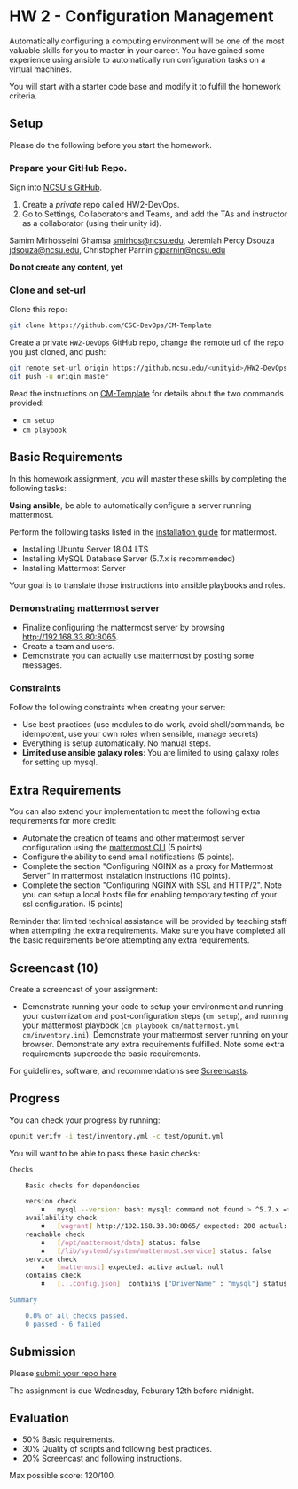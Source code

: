 # HW 2 - Configuration Management

Automatically configuring a computing environment will be one of the most valuable skills for you to master in your career.  You have gained some experience using ansible to automatically run configuration tasks on a virtual machines.

You will start with a starter code base and modify it to fulfill the homework criteria.

## Setup

Please do the following before you start the homework.

### Prepare your GitHub Repo.

Sign into [NCSU's GitHub](https://github.ncsu.edu/).

1. Create a *private* repo called HW2-DevOps. 
2. Go to Settings, Collaborators and Teams, and add the TAs and instructor as a collaborator (using their unity id).

Samim Mirhosseini Ghamsa <smirhos@ncsu.edu>, Jeremiah Percy Dsouza <jdsouza@ncsu.edu>, Christopher Parnin <cjparnin@ncsu.edu>

**Do not create any content, yet**

### Clone and set-url

Clone this repo:

```bash
git clone https://github.com/CSC-DevOps/CM-Template
```

Create a private `HW2-DevOps` GitHub repo, change the remote url of the repo you just cloned, and push:

```bash
git remote set-url origin https://github.ncsu.edu/<unityid>/HW2-DevOps
git push -u origin master
```

Read the instructions on [CM-Template](https://github.com/CSC-DevOps/CM-Template) for details about the two commands provided:

* `cm setup`
* `cm playbook`

## Basic Requirements

In this homework assignment, you will master these skills by completing the following tasks:

**Using ansible**, be able to automatically configure a server running mattermost.

Perform the following tasks listed in the [installation guide](https://docs.mattermost.com/install/install-ubuntu-1804.html) for mattermost. 

* Installing Ubuntu Server 18.04 LTS
* Installing MySQL Database Server (5.7.x is recommended)
* Installing Mattermost Server

Your goal is to translate those instructions into ansible playbooks and roles.

### Demonstrating mattermost server

* Finalize configuring the mattermost server by browsing http://192.168.33.80:8065.
* Create a team and users. 
* Demonstrate you can actually use mattermost by posting some messages.

### Constraints 

Follow the following constraints when creating your server:

  - Use best practices (use modules to do work, avoid shell/commands, be idempotent, use your own roles when sensible, manage secrets)
  - Everything is setup automatically. No manual steps.
  - **Limited use ansible galaxy roles**: You are limited to using galaxy roles for setting up mysql.

## Extra Requirements

You can also extend your implementation to meet the following extra requirements for more credit:

* Automate the creation of teams and other mattermost server configuration using the [mattermost CLI](https://docs.mattermost.com/administration/command-line-tools.html) (5 points)
* Configure the ability to send email notifications (5 points).
* Complete the section "Configuring NGINX as a proxy for Mattermost Server" in mattermost instalation instructions (10 points).
* Complete the section "Configuring NGINX with SSL and HTTP/2". Note you can setup a local hosts file for enabling temporary testing of your ssl configuration. (5 points)

Reminder that limited technical assistance will be provided by teaching staff when attempting the extra requirements. Make sure you have completed all the basic requirements before attempting any extra requirements.

## Screencast (10)

Create a screencast of your assignment:

* Demonstrate running your code to setup your environment and running your customization and post-configuration steps (`cm setup`), and running your mattermost playbook (`cm playbook cm/mattermost.yml cm/inventory.ini`). Demonstrate your mattermost server running on your browser. Demonstrate any extra requirements fulfilled. Note some extra requirements supercede the basic requirements.

For guidelines, software, and recommendations see [Screencasts](Screencasts.md).

## Progress

You can check your progress by running:
```bash
opunit verify -i test/inventory.yml -c test/opunit.yml
```

You will want to be able to pass these basic checks:

```bash
Checks

	Basic checks for dependencies

	version check
	    ✖   mysql --version: bash: mysql: command not found > ^5.7.x => false 
	availability check
	    ✖   [vagrant] http://192.168.33.80:8065/ expected: 200 actual: ECONNREFUSED
	reachable check
	    ✖   [/opt/mattermost/data] status: false
	    ✖   [/lib/systemd/system/mattermost.service] status: false
	service check
	    ✖   [mattermost] expected: active actual: null
	contains check
	    ✖   [...config.json]  contains ["DriverName" : "mysql"] status: false message: Error: file doesn't exist

Summary

	0.0% of all checks passed.
	0 passed · 6 failed
```

## Submission

Please [submit your repo here](https://docs.google.com/forms/d/e/1FAIpQLSewVxFQt4OhkcbYeDKy7NgkMyZkye2xtZXAaimFd1EF-sQ-Ow/viewform?usp=sf_link)

The assignment is due Wednesday, Feburary 12th before midnight.

## Evaluation

- 50% Basic requirements.
- 30% Quality of scripts and following best practices.
- 20% Screencast and following instructions.

Max possible score: 120/100.
